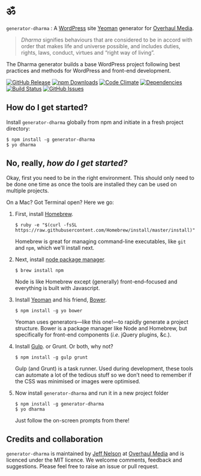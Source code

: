 # ॐ

`generator-dharma` : A [WordPress](http://wordpress.org/) site [Yeoman](http://yeoman.io/) generator for [Overhaul Media](http://overhaulmedia.com/).

> _Dharma_ signifies behaviours that are considered to be in accord with order that makes life and universe possible, and includes duties, rights, laws, conduct, virtues and “right way of living”.

The Dharma generator builds a base WordPress project following best practices and methods for WordPress and front-end development.


[![GitHub Release](https://img.shields.io/github/release/overhaul/generator-dharma.svg?style=flat)](https://github.com/overhaul/generator-dharma/releases)
[![npm Downloads](https://img.shields.io/npm/dm/generator-dharma.svg?style=flat)](https://www.npmjs.com/package/generator-dharma)
[![Code Climate](https://img.shields.io/codeclimate/github/overhaul/generator-dharma.svg?style=flat)](https://codeclimate.com/github/overhaul/generator-dharma)
[![Dependencies](https://img.shields.io/david/overhaul/generator-dharma.svg?style=flat)](https://david-dm.org/overhaul/generator-dharma)
[![Build Status](https://img.shields.io/travis/overhaul/generator-dharma.svg?style=flat)](https://travis-ci.org/overhaul/generator-dharma)
[![GitHub Issues](https://img.shields.io/github/issues/overhaul/generator-dharma.svg?style=flat)](https://github.com/overhaul/generator-dharma/issues)

## How do I get started?

Install `generator-dharma` globally from npm and initiate in a fresh project directory:

```shell
$ npm install -g generator-dharma
$ yo dharma
```

## No, really, _how do I get started?_

Okay, first you need to be in the right environment. This should only need to be done one time as once the tools are installed they can be used on multiple projects.

On a Mac? Got Terminal open? Here we go:

1. First, install [Homebrew](http://brew.sh/).

    ```shell
    $ ruby -e "$(curl -fsSL https://raw.githubusercontent.com/Homebrew/install/master/install)"
    ```

    Homebrew is great for managing command-line executables, like `git` and `npm`, which we'll install next.

2. Next, install [node package manager](https://npmjs.org/).

    ```shell
    $ brew install npm
    ```

    Node is like Homebrew except (generally) front-end–focused and everything is built with Javascript.

3. Install [Yeoman](http://yeoman.io/) and his friend, [Bower](http://bower.io/).

    ```shell
    $ npm install -g yo bower
    ```

    Yeoman uses generators—like this one!—to rapidly generate a project structure. Bower is a package manager like Node and Homebrew, but specifically for front-end components (_i.e._ jQuery plugins, &c.).

4. Install [Gulp](http://gulpjs.com/). or Grunt. Or both, why not?

    ```shell
    $ npm install -g gulp grunt
    ```

    Gulp (and Grunt) is a task runner. Used during development, these tools can automate a lot of the tedious stuff so we don’t need to remember if the CSS was minimised or images were optimised.

5. Now install `generator-dharma` and run it in a new project folder

    ```shell
    $ npm install -g generator-dharma
    $ yo dharma
    ```

    Just follow the on-screen prompts from there!



## Credits and collaboration

`generator-dharma` is maintained by [Jeff Nelson](https://github.com/stormwarning) at [Overhaul Media](http://overhaulmedia.com/) and is licenced under the MIT licence. We welcome comments, feedback and suggestions. Please feel free to raise an issue or pull request.
